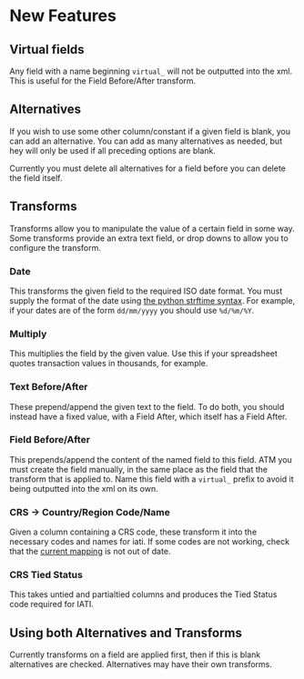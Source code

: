 # New Features

## Virtual fields

Any field with a name beginning `virtual_` will not be outputted into the xml. This is useful for the Field Before/After transform.

## Alternatives

If you wish to use some other column/constant if a given field is blank, you can add an alternative. You can add as many alternatives as needed, but hey will only be used if all preceding options are blank.

Currently you must delete all alternatives for a field before you can delete the field itself.

## Transforms

Transforms allow you to manipulate the value of a certain field in some way. Some transforms provide an extra text field, or drop downs to allow you to configure the transform.

### Date

This transforms the given field to the required ISO date format. You must supply the format of the date using [the python strftime syntax](http://docs.python.org/2/library/datetime.html#strftime-strptime-behavior). For example, if your dates are of the form `dd/mm/yyyy` you should use `%d/%m/%Y`.

### Multiply

This multiplies the field by the given value. Use this if your spreadsheet quotes transaction values in thousands, for example.

### Text Before/After

These prepend/append the given text to the field. To do both, you should instead have a fixed value, with a Field After, which itself has a Field After.

### Field Before/After

This prepends/append the content of the named field to this field.  ATM you must create the field manually, in the same place as the field that the transform that is applied to. Name this field with a `virtual_` prefix to avoid it being outputted into the xml on its own.

### CRS -> Country/Region Code/Name

Given a column containing a CRS code, these transform it into the necessary codes and names for iati. If some codes are not working, check that the [current mapping](https://github.com/markbrough/CSV-IATI-Converter/blob/master/csviati/codes.py) is not out of date.

### CRS Tied Status

This takes untied and partialtied columns and produces the Tied Status code required for IATI.

## Using both Alternatives and Transforms

Currently transforms on a field are applied first, then if this is blank alternatives are checked. Alternatives may have their own transforms.
